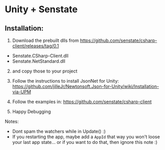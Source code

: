 # Unity + Senstate

## Installation:

1. Download the prebuilt dlls from https://github.com/senstate/csharp-client/releases/tag/0.1
- Senstate.CSharp-Client.dll
- Senstate.NetStandard.dll


2. and copy those to your project

3. Follow the instructions to install JsonNet for Unity:
https://github.com/jilleJr/Newtonsoft.Json-for-Unity/wiki/Installation-via-UPM

4. Follow the examples in: https://github.com/senstate/csharp-client

5. Happy Debugging


Notes:
- Dont spam the watchers while in Update() :)
- If you restarting the app, maybe add a `AppId` that way you won't loose your last app state... or if you want to do that, then ignore this note :)